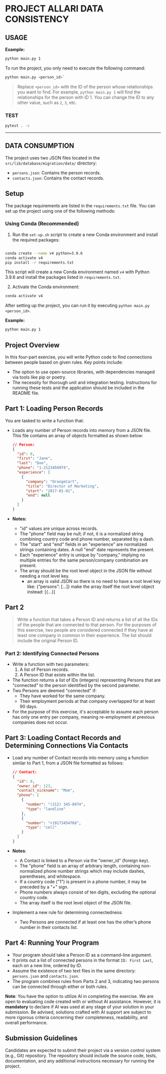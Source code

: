 # PROJECT ALLARI DATA CONSISTENCY

## USAGE

**Example:**

```bash
python main.py 1
```

To run the project, you only need to execute the following command:

```bash
python main.py <person_id>`
```

> Replace `<person_id>` with the ID of the person whose relationships you want to find. For example, `python main.py 1` will find the relationships for the person with ID 1. You can change the ID to any other value, such as `2`, `3`, etc.
>

### TEST

```bash
pytest . -v
```

---

## DATA CONSUMPTION

The project uses two JSON files located in the `src/lib/database/migration/data/` directory:

- `persons.json`: Contains the person records.
- `contacts.json`: Contains the contact records.


## Setup

The package requirements are listed in the `requirements.txt` file.
You can set up the project using one of the following methods:

### Using Conda (Recommended)

1. Run the `set-up.sh` script to create a new Conda environment and install the required packages:

```sh

conda create --name v4 python=3.9.6
conda activate v4
pip install -r requirements.txt

```

This script will create a new Conda environment named `v4` with Python 3.9.6 and install the packages listed in `requirements.txt`.

2. Activate the Conda environment:

```sh
conda activate v4
```


After setting up the project, you can run it by executing `python main.py <person_id>`.

**Example:**

```bash
python main.py 1
```


## Project Overview

In this four-part exercise, you will write Python code to find connections between people based on given rules. Key points include:

- The option to use open-source libraries, with dependencies managed via tools like pip or poetry.
- The necessity for thorough unit and integration testing. Instructions for running these tests and the application should be included in the README file.

## Part 1: Loading Person Records

You are tasked to write a function that:

- Loads any number of Person records into memory from a JSON file. This file contains an array of objects formatted as shown below:

    ```json
    // Person: 
    {
      "id": 0,
      "first": "Jane",
      "last": "Doe",
      "phone": "1-2123458974",
      "experience": [
        {
          "company": "OrangeCart",
          "title": "Director of Marketing",
          "start": "2017-01-01",
          "end": null
        }
      ]
    }
    ```

- **Notes:**
  - "id" values are unique across records.
  - The "phone" field may be null; if not, it is a normalized string combining country code and phone number, separated by a dash.
  - The "start" and "end" fields in an "experience" are normalized strings containing dates. A null "end" date represents the present.
  - Each "experience" entry is unique by "company," implying no multiple entries for the same person/company combination are present.
  - The array should be the root level object in the JSON file without needing a root level key.
    - an array is valid JSON so there is no need to have a root level key like: {“persons”: [...]} make the array itself the root level object instead: [{...}]


## Part 2

> Write a function that takes a Person ID and returns a list of all the IDs of the people that are connected to that person. For the purposes of this exercise, two people are considered connected if they have at least one company in common in their experience. The list should include the original Person ID.
> 

### Part 2: Identifying Connected Persons

- Write a function with two parameters:
  1. A list of Person records.
  2. A Person ID that exists within the list.
- The function returns a list of IDs (integers) representing Persons that are "connected" to the person identified by the second parameter.
- Two Persons are deemed "connected" if:
  - They have worked for the same company.
  - Their employment periods at that company overlapped for at least 90 days.
- For the purpose of this exercise, it's acceptable to assume each person has only one entry per company, meaning re-employment at previous companies does not occur.


## Part 3: Loading Contact Records and Determining Connections Via Contacts

- Load any number of Contact records into memory using a function similar to Part 1, from a JSON file formatted as follows:
    ```json
    // Contact: 
    {
      "id": 0,
      "owner_id": 123,
      "contact_nickname": "Mom",
      "phone": [
        {
          "number": "(212) 345-8974",
          "type": "landline"
        },
        {
          "number": "+19173454768",
          "type": "cell"
        }
      ]
    }
    ```
- **Notes**:
  - A Contact is linked to a Person via the "owner_id" (foreign key).
  - The "phone" field is an array of arbitrary length, containing non-normalized phone number strings which may include dashes, parentheses, and whitespace.
  - If a country code ("1") is present in a phone number, it may be preceded by a "+" sign.
  - Phone numbers always consist of ten digits, excluding the optional country code.
  - The array itself is the root level object of the JSON file.

- Implement a new rule for determining connectedness:
  - Two Persons are connected if at least one has the other’s phone number in their contacts list.


## Part 4: Running Your Program

- Your program should take a Person ID as a command-line argument.
- It prints out a list of connected persons in the format `ID: First Last`, each on a new line, ordered by ID.
- Assume the existence of two text files in the same directory: `persons.json` and `contacts.json`.
- The program combines rules from Parts 2 and 3, indicating two persons can be connected through either or both rules.


**Note**: You have the option to utilize AI in completing the exercise. We are open to evaluating code created with or without AI assistance. However, it is **mandatory** to declare if AI was used at any stage of your solution in your submission. Be advised, solutions crafted with AI support are subject to more rigorous criteria concerning their completeness, readability, and overall performance.

## Submission Guidelines

Candidates are expected to submit their project via a version control system (e.g., Git) repository. The repository should include the source code, tests, documentation, and any additional instructions necessary for running the project.

